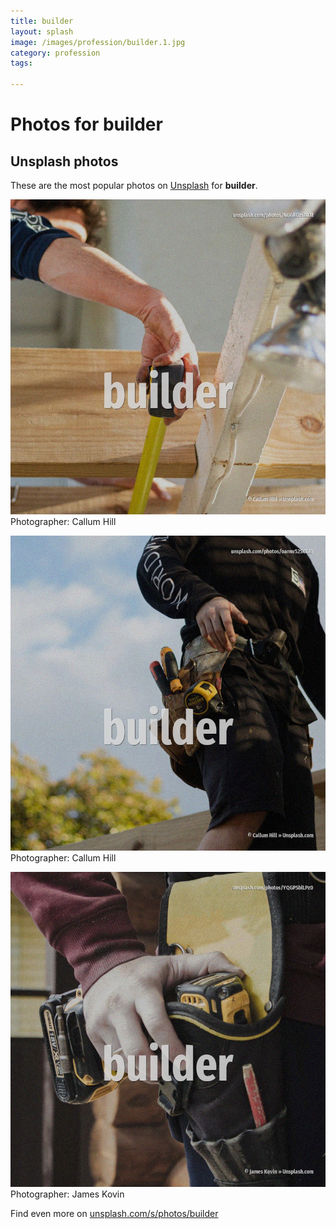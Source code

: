 ```yaml
---
title: builder
layout: splash
image: /images/profession/builder.1.jpg
category: profession
tags:

---
```

# Photos for builder
 
## Unsplash photos
These are the most popular photos on [Unsplash](https://unsplash.com) for **builder**.
 
![builder](/images/profession/builder.1.jpg)
Photographer:  Callum Hill
 
![builder](/images/profession/builder.2.jpg)
Photographer:  Callum Hill
 
![builder](/images/profession/builder.3.jpg)
Photographer:  James Kovin
 
Find even more on [unsplash.com/s/photos/builder](https://unsplash.com/s/photos/builder)
 
